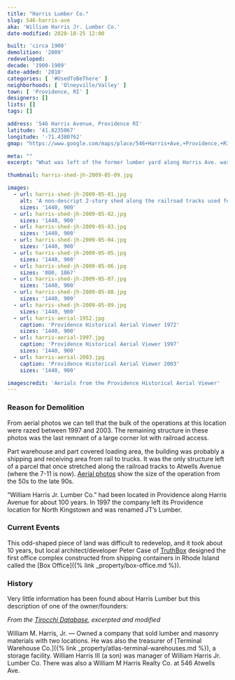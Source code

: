 ```yaml
---
title: "Harris Lumber Co."
slug: 546-harris-ave
aka: 'William Harris Jr. Lumber Co.'
date-modified: 2020-10-25 12:00

built: 'circa 1900'
demolition: '2009'
redeveloped:
decade: '1900-1909'
date-added: '2010'
categories: [ '#UsedToBeThere' ]
neighborhoods: [ 'Olneyville/Valley' ]
town: [ 'Providence, RI' ]
designers: []
lists: []
tags: []

address: '546 Harris Avenue, Providence RI'
latitude: '41.8235067'
longitude: '-71.4380762'
gmap: "https://www.google.com/maps/place/546+Harris+Ave,+Providence,+RI+02909/@41.8235067,-71.4380762,17z/data=!3m1!4b1!4m5!3m4!1s0x89e44598ac2671e3:0x6a6f0bfb41a0e81e!8m2!3d41.8235027!4d-71.4358875"

meta: ""
excerpt: "What was left of the former lumber yard along Harris Ave. was replaced with new office space in 2009"

thumbnail: harris-shed-jh-2009-05-09.jpg

images:
  - url: harris-shed-jh-2009-05-01.jpg
    alt: 'A non-descript 2-story shed along the railroad tracks used for shipping and receiving. Most of the structure is covered in corrugated steel panels and grafitti with an exterior steel stair.'
    sizes: '1440, 900'
  - url: harris-shed-jh-2009-05-02.jpg
    sizes: '1440, 900'
  - url: harris-shed-jh-2009-05-03.jpg
    sizes: '1440, 900'
  - url: harris-shed-jh-2009-05-04.jpg
    sizes: '1440, 900'
  - url: harris-shed-jh-2009-05-05.jpg
    sizes: '1440, 900'
  - url: harris-shed-jh-2009-05-06.jpg
    sizes: '800, 1067'
  - url: harris-shed-jh-2009-05-07.jpg
    sizes: '1440, 900'
  - url: harris-shed-jh-2009-05-08.jpg
    sizes: '1440, 900'
  - url: harris-shed-jh-2009-05-09.jpg
    sizes: '1440, 900'
  - url: harris-aerial-1952.jpg
    caption: 'Providence Historical Aerial Viewer 1972'
    sizes: '1440, 900'
  - url: harris-aerial-1997.jpg
    caption: 'Providence Historical Aerial Viewer 1997'
    sizes: '1440, 900'
  - url: harris-aerial-2003.jpg
    caption: 'Providence Historical Aerial Viewer 2003'
    sizes: '1440, 900'

imagescredit: 'Aerials from the Providence Historical Aerial Viewer'
---
```


### Reason for Demolition

From aerial photos we can tell that the bulk of the operations at this location were razed between 1997 and 2003. The remaining structure in these photos was the last remnant of a large corner lot with railroad access.

Part warehouse and part covered loading area, the building was probably a shipping and receiving area from rail to trucks. It was the only structure left of a parcel that once stretched along the railroad tracks to Atwells Avenue (where the 7-11 is now). [Aerial photos](#photo-harris-aerial-1952) show the size of the operation from the 50s to the late 90s.

“William Harris Jr. Lumber Co.” had been located in Providence along Harris Avenue for about 100 years. In 1997 the company left its Providence location for North Kingstown and was renamed JT’s Lumber.


### Current Events

This odd-shaped piece of land was difficult to redevelop, and it took about 10 years, but local architect/developer Peter Case of [TruthBox](https://www.truthbox.com) designed the first office complex constructed from shipping containers in Rhode Island called the [Box Office]({% link _property/box-office.md %}).


### History

Very little information has been found about Harris Lumber but this description of one of the owner/founders:

_From the [Tirocchi Database](https://tirocchi.stg.brown.edu/database/people_db.php?record=82), excerpted and modified_

William M. Harris, Jr. — Owned a company that sold lumber and masonry materials with two locations. He was also the treasurer of [Terminal Warehouse Co.]({% link _property/atlas-terminal-warehouses.md %}), a storage facility. William Harris III (a son) was manager of William Harris Jr. Lumber Co. There was also a William M Harris Realty Co. at 546 Atwells Ave.
